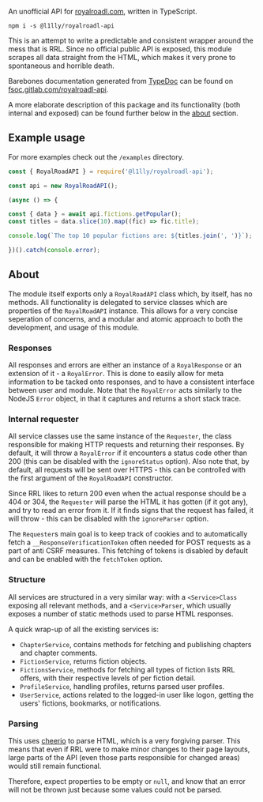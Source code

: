 An unofficial API for [royalroadl.com](https://royalroadl.com), written in TypeScript.

```
npm i -s @l1lly/royalroadl-api
```

This is an attempt to write a predictable and consistent wrapper around the  mess that is RRL. Since no official public API is exposed, this module scrapes all data straight from the HTML, which makes it very prone to spontaneous and horrible death.

Barebones documentation generated from [TypeDoc](http://typedoc.org/) can be found on [fsoc.gitlab.com/royalroadl-api](https://fsoc.gitlab.io/royalroadl-api/classes/royalroadapi.html).

A more elaborate description of this package and its functionality (both internal and exposed) can be found further below in the [about](#about) section.

## Example usage

For more examples check out the `/examples` directory.

```javascript
const { RoyalRoadAPI } = require('@l1lly/royalroadl-api');

const api = new RoyalRoadAPI();

(async () => {

const { data } = await api.fictions.getPopular();
const titles = data.slice(10).map((fic) => fic.title);

console.log(`The top 10 popular fictions are: ${titles.join(', ')}`);

})().catch(console.error);
```

## About

The module itself exports only a `RoyalRoadAPI` class which, by itself, has no methods. All functionality is delegated to service classes which are properties of the `RoyalRoadAPI` instance. This allows for a very concise seperation of concerns, and a modular and atomic approach to both the development, and usage of this module.

### Responses

All responses and errors are either an instance of a `RoyalResponse` or an extension of it - a  `RoyalError`. This is done to easily allow for meta information to be tacked onto responses, and to have a consistent interface between user and module. Note that the `RoyalError` acts similarly to the NodeJS `Error` object, in that it captures and returns a short stack trace.

### Internal requester

All service classes use the same instance of the `Requester`, the class responsible for making HTTP requests and returning their responses. By default, it will throw a `RoyalError` if it encounters a status code other than 200 (this can be disabled with the `ignoreStatus` option). Also note that, by default, all requests will be sent over HTTPS - this can be controlled with the first argument of the `RoyalRoadAPI` constructor.

Since RRL likes to return 200 even when the actual response should be a 404 or 304, the `Requester` will parse the HTML it has gotten (if it got any), and try to read an error from it. If it finds signs that the request has failed, it will throw - this can be disabled with the `ignoreParser` option.

The `Requester`s main goal is to keep track of cookies and to automatically fetch a `__ResponseVerificationToken` often needed for POST requests as a part of anti CSRF measures. This fetching of tokens is disabled by default and can be enabled with the `fetchToken` option.

### Structure

All services are structured in a very similar way: with a `<Service>Class` exposing all relevant methods, and a `<Service>Parser`, which usually exposes a number of static methods used to parse HTML responses.

A quick wrap-up of all the existing services is: 
- `ChapterService`, contains methods for fetching and publishing chapters and chapter comments.
- `FictionService`, returns fiction objects.
- `FictionsService`, methods for fetching all types of fiction lists RRL offers, with their respective levels of per fiction detail.
- `ProfileService`, handling profiles, returns parsed user profiles.
- `UserService`, actions related to the logged-in user like logon, getting the users' fictions, bookmarks, or notifications.

### Parsing

This uses [cheerio](https://github.com/cheeriojs/cheerio) to parse HTML, which is a very forgiving parser. This means that even if RRL were to make minor changes to their page layouts, large parts of the API (even those parts responsible for changed areas) would still remain functional.

Therefore, expect properties to be empty or `null`, and know that an error will not be thrown just because some values could not be parsed.